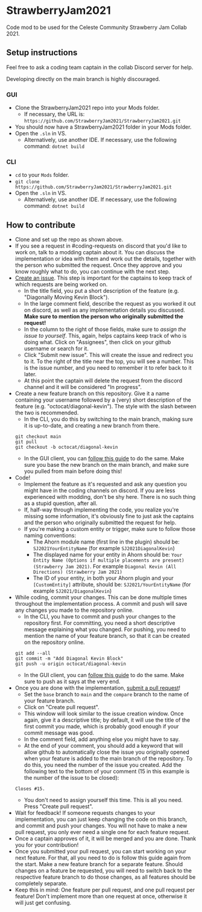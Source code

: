 # StrawberryJam2021
Code mod to be used for the Celeste Community Strawberry Jam Collab 2021.

## Setup instructions

Feel free to ask a coding team captain in the collab Discord server for help.

Developing directly on the main branch is highly discouraged.

### GUI
- Clone the StrawberryJam2021 repo into your Mods folder.
  - If necessary, the URL is: `https://github.com/StrawberryJam2021/StrawberryJam2021.git`
- You should now have a StrawberryJam2021 folder in your Mods folder.
- Open the `.sln` in VS.
  - Alternatively, use another IDE. If necessary, use the following command: `dotnet build`

### CLI
- `cd` to your `Mods` folder.
- `git clone https://github.com/StrawberryJam2021/StrawberryJam2021.git`
- Open the `.sln` in VS.
  - Alternatively, use another IDE. If necessary, use the following command: `dotnet build`


## How to contribute

- Clone and set up the repo as shown above.
- If you see a request in #coding-requests on discord that you'd like to work on, talk to a modding captain about it. You can discuss the implementation or idea with them and work out the details, together with the person who submitted the request. Once they approve and you know roughly what to do, you can continue with the next step.
- [Create an issue](https://github.com/StrawberryJam2021/StrawberryJam2021/issues/new). This step is important for the captains to keep track of which requests are being worked on.
  - In the title field, you put a short description of the feature (e.g. "Diagonally Moving Kevin Block").
  - In the large comment field, describe the request as you worked it out on discord, as well as any implementation details you discussed. **Make sure to mention the person who originally submitted the request!**
  - In the column to the right of those fields, make sure to _assign the issue to yourself_. This, again, helps captains keep track of who is doing what. Click on "Assignees", then click on your github username or search for it.
  - Click "Submit new issue". This will create the issue and redirect you to it. To the right of the title near the top, you will see a number. This is the issue number, and you need to remember it to refer back to it later.
  - At this point the captain will delete the request from the discord channel and it will be considered "In progress".
- Create a new feature branch on this repository. Give it a name containing your username followed by a (very) short description of the feature (e.g. "octocat/diagonal-kevin"). The style with the slash between the two is recommended.
  - In the CLI, you do this by switching to the main branch, making sure it is up-to-date, and creating a new branch from there.
  ```
  git checkout main
  git pull
  git checkout -b octocat/diagonal-kevin
  ```
  - In the GUI client, you can [follow this guide](https://docs.github.com/en/desktop/contributing-and-collaborating-using-github-desktop/managing-branches#creating-a-branch) to do the same. Make sure you base the new branch on the main branch, and make sure you pulled from main before doing this!
- Code!
  - Implement the feature as it's requested and ask any question you might have in the coding channels on discord. If you are less experienced with modding, don't be shy here. There is no such thing as a stupid question, after all.
  - If, half-way through implementing the code, you realize you're missing some information, it's obviously fine to just ask the captains and the person who originally submitted the request for help.
  - If you're making a custom entity or trigger, make sure to follow those naming conventions:
    - The Ahorn module name (first line in the plugin) should be: `SJ2021YourEntityName` (for example `SJ2021DiagonalKevin`)
    - The displayed name for your entity in Ahorn should be: `Your Entity Name (Options if multiple placements are present) (Strawberry Jam 2021)`. For example `Diagonal Kevin (All Directions) (Strawberry Jam 2021)`
    - The ID of your entity, in both your Ahorn plugin and your `[CustomEntity]` attribute, should be: `SJ2021/YourEntityName` (for example `SJ2021/DiagonalKevin`)
- While coding, commit your changes. This can be done multiple times throughout the implementation process. A commit and push will save any changes you made to the repository online.
  - In the CLI, you have to commit and push your changes to the repository first. For committing, you need a short descriptive message explaining what you changed. For pushing, you need to mention the name of your feature branch, so that it can be created on the repository online.
  ```
  git add --all
  git commit -m "Add Diagonal Kevin Block"
  git push -u origin octocat/diagonal-kevin
  ```
  - In the GUI client, you can [follow this guide](https://docs.github.com/en/desktop/contributing-and-collaborating-using-github-desktop/committing-and-reviewing-changes-to-your-project#2-selecting-changes-to-include-in-a-commit) to do the same. Make sure to push as it says at the very end.
- Once you are done with the implementation, [submit a pull request](https://github.com/StrawberryJam2021/StrawberryJam2021/compare)!
  - Set the `base` branch to `main` and the `compare` branch to the name of your feature branch.
  - Click on "Create pull request".
  - This window will look similar to the issue creation window. Once again, give it a descriptive title; by default, it will use the title of the first commit you made, which is probably good enough if your commit message was good.
  - In the comment field, add anything else you might have to say.
  - At the end of your comment, you should add a keyword that will allow github to automatically close the issue you originally opened when your feature is added to the main branch of the repository. To do this, you need the number of the issue you created. Add the following text to the bottom of your comment (15 in this example is the number of the issue to be closed):
  ```
  Closes #15.
  ```
  - You don't need to assign yourself this time. This is all you need. Press "Create pull request".
- Wait for feedback! If someone requests changes to your implementation, you can just keep changing the code on this branch, and commit and push your changes. You will not have to make a new pull request, you only ever need a single one for each feature request.
- Once a captain approves of it, it will be merged and you are done. Thank you for your contribution!
- Once you submitted your pull request, you can start working on your next feature. For that, all you need to do is follow this guide again from the start. Make a new feature branch for a separate feature. Should changes on a feature be requested, you will need to switch back to the respective feature branch to do those changes, as all features should be completely separate.
- Keep this in mind: One feature per pull request, and one pull request per feature! Don't implement more than one request at once, otherwise it will just get confusing.
